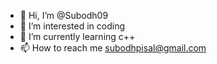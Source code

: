 - 👋 Hi, I’m @Subodh09
- 👀 I’m interested in coding 
- 🌱 I’m currently learning c++
- 📫 How to reach me 
subodhpisal@gmail.com


